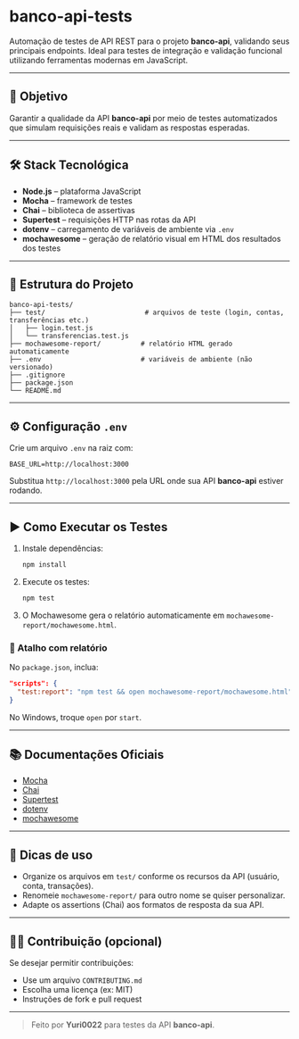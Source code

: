 # banco-api-tests

Automação de testes de API REST para o projeto **banco-api**, validando seus principais endpoints. Ideal para testes de integração e validação funcional utilizando ferramentas modernas em JavaScript.

---

## 🧪 Objetivo

Garantir a qualidade da API **banco-api** por meio de testes automatizados que simulam requisições reais e validam as respostas esperadas.

---

## 🛠 Stack Tecnológica

- **Node.js** – plataforma JavaScript
- **Mocha** – framework de testes
- **Chai** – biblioteca de assertivas
- **Supertest** – requisições HTTP nas rotas da API
- **dotenv** – carregamento de variáveis de ambiente via `.env`
- **mochawesome** – geração de relatório visual em HTML dos resultados dos testes

---

## 📁 Estrutura do Projeto

```
banco-api-tests/
├── test/                         # arquivos de teste (login, contas, transferências etc.)
│   ├── login.test.js
│   └── transferencias.test.js
├── mochawesome-report/          # relatório HTML gerado automaticamente
├── .env                         # variáveis de ambiente (não versionado)
├── .gitignore
├── package.json
└── README.md
```

---

## ⚙️ Configuração `.env`

Crie um arquivo `.env` na raiz com:

```env
BASE_URL=http://localhost:3000
```

Substitua `http://localhost:3000` pela URL onde sua API **banco-api** estiver rodando.

---

## ▶️ Como Executar os Testes

1. Instale dependências:
   ```bash
   npm install
   ```

2. Execute os testes:
   ```bash
   npm test
   ```

3. O Mochawesome gera o relatório automaticamente em `mochawesome-report/mochawesome.html`.

### 🔎 Atalho com relatório
No `package.json`, inclua:
```json
"scripts": {
  "test:report": "npm test && open mochawesome-report/mochawesome.html"
}
```
No Windows, troque `open` por `start`.

---

## 📚 Documentações Oficiais

- [Mocha](https://mochajs.org/)
- [Chai](https://www.chaijs.com/)
- [Supertest](https://github.com/visionmedia/supertest)
- [dotenv](https://github.com/motdotla/dotenv)
- [mochawesome](https://github.com/adamgruber/mochawesome)

---

## 🧩 Dicas de uso

- Organize os arquivos em `test/` conforme os recursos da API (usuário, conta, transações).
- Renomeie `mochawesome-report/` para outro nome se quiser personalizar.
- Adapte os assertions (Chai) aos formatos de resposta da sua API.

---

## 🙋‍♀️ Contribuição (opcional)

Se desejar permitir contribuições:
- Use um arquivo `CONTRIBUTING.md`
- Escolha uma licença (ex: MIT)
- Instruções de fork e pull request

---

> Feito por **Yuri0022** para testes da API **banco-api**.
